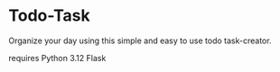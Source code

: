 # Todo-Task

Organize your day using this simple and easy to use todo task-creator.

requires 
Python 3.12
Flask
